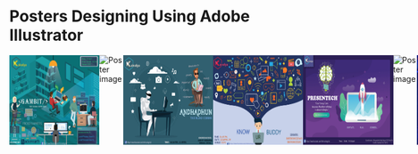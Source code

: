 # Posters Designing Using Adobe Illustrator

<div style="display:flex;">
<img alt="Poster image" src="Kaivalya Posters\GAMBIT-01.jpg" width="32%">
<img alt="Poster image" src="Kaivalya Posters\cicada-01.jpg" width="32%">
<img alt="Poster image" src="Kaivalya Posters\andhadhun-01.jpg" width="32%">
<img alt="Poster image" src="Kaivalya Posters\know ur buddy-01.jpg" width="32%">
<img alt="Poster image" src="Kaivalya Posters\ideathon-01.jpg" width="32%">
<img alt="Poster image" src="Kaivalya Posters\mathematica-01.jpg" width="32%">
<img alt="Poster image" src="Kaivalya Posters\trackback-01.jpg" width="32%">
<img alt="Poster image" src="Kaivalya Posters\devincco-01.jpg" width="32%">
<img alt="Poster image" src="Kaivalya Posters\kaivalya_poster-01.jpg" width="32%">
<img alt="Poster image" src="Kaivalya Posters\int.jpg" width="32%" hspace='200'>
</div>
